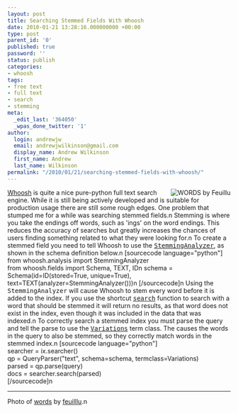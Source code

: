 ```yaml
---
layout: post
title: Searching Stemmed Fields With Whoosh
date: 2010-01-21 13:28:16.000000000 +00:00
type: post
parent_id: '0'
published: true
password: ''
status: publish
categories:
- whoosh
tags:
- free text
- full text
- search
- stemming
meta:
  _edit_last: '364050'
  _wpas_done_twitter: '1'
author:
  login: andrewjw
  email: andrewjwilkinson@gmail.com
  display_name: Andrew Wilkinson
  first_name: Andrew
  last_name: Wilkinson
permalink: "/2010/01/21/searching-stemmed-fields-with-whoosh/"
---
```

<img src="{{ site.baseurl }}/assets/739173692_70720e47f5_m.jpg" alt="WORDS by Feuillu" style="float:right;" /><a href="http://whoosh.ca/">Whoosh</a> is quite a nice pure-python full text search engine. While it is still being actively developed and is suitable for production usage there are still some rough edges. One problem that stumped me for a while was searching stemmed fields.n
Stemming is where you take the endings off words, such as 'ings' on the word endings. This reduces the accuracy of searches but greatly increases the chances of users finding something related to what they were looking for.n
To create a stemmed field you need to tell Whoosh to use the <a href="http://packages.python.org/Whoosh/api/analysis.html#whoosh.analysis.StemmingAnalyzer"><tt>StemmingAnalyzer</tt></a>, as shown in the schema definition below.n
[sourcecode language="python"]<br />
from whoosh.analysis import StemmingAnalyzer<br />
from whoosh.fields import Schema, TEXT, IDn
schema = Schema(id=ID(stored=True, unique=True),<br />
                       text=TEXT(analyzer=StemmingAnalyzer()))n
[/sourcecode]n
Using the <tt>StemmingAnalyzer</tt> will cause Whoosh to stem every word before it is added to the index. If you use the shortcut <a href="http://packages.python.org/Whoosh/api/searching.html#whoosh.searching.Searcher.search"><tt>search</tt></a> function to search with a word that should be stemmed it will return no results, as that word does not exist in the index, even though it was included in the data that was indexed.n
To correctly search a stemmed index you must parse the query and tell the parse to use the <a href="http://packages.python.org/Whoosh/api/query.html#whoosh.query.Variations"><tt>Variations</tt></a> term class. The causes the words in the query to also be stemmed, so they correctly match words in the stemmed index.n
[sourcecode language="python"]<br />
searcher = ix.searcher()<br />
qp = QueryParser(&quot;text&quot;, schema=schema, termclass=Variations)<br />
parsed = qp.parse(query)<br />
docs = searcher.search(parsed)<br />
[/sourcecode]n
<hr />
Photo of <a href="http://www.flickr.com/photos/feuilllu/739173692/">words</a> by <a href="http://www.flickr.com/photos/feuilllu/">feuilllu</a>.n
